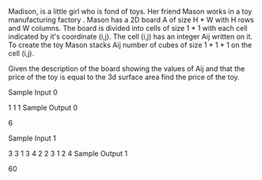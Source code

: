 Madison, is a little girl who is fond of toys. Her friend Mason works in a toy manufacturing factory . Mason has a 2D board A of size H * W with H rows and W columns. The board is divided into cells of size 1 * 1 with each cell indicated by it's coordinate (i,j). The cell (i,j) has an integer Aij written on it. To create the toy Mason stacks Aij number of cubes of size 1 * 1 * 1 on the cell (i,j).

Given the description of the board showing the values of Aij and that the price of the toy is equal to the 3d surface area find the price of the toy.

Sample Input 0

1 1
1
Sample Output 0

6

Sample Input 1

3 3
1 3 4
2 2 3
1 2 4
Sample Output 1

60
